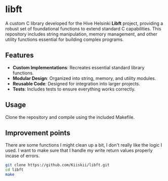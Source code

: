 # libft
A custom C library developed for the Hive Helsinki **Libft** project, providing a robust set of foundational functions to extend standard C capabilities. This repository includes string manipulation, memory management, and other utility functions essential for building complex programs.

## Features

- **Custom Implementations**: Recreates essential standard library functions.
- **Modular Design**: Organized into string, memory, and utility modules.
- **Reusable Code**: Designed for integration into larger projects.
- **Tests**: Includes tests to ensure everything works correctly.

## Usage

Clone the repository and compile using the included Makefile.

## Improvement points

There are some functions I might clean up a bit, I don't really like the logic I used.
I want to make sure that I handle my write return values properly incase of errors.

```bash
git clone https://github.com/Kiiskii/libft.git
cd libft
make
